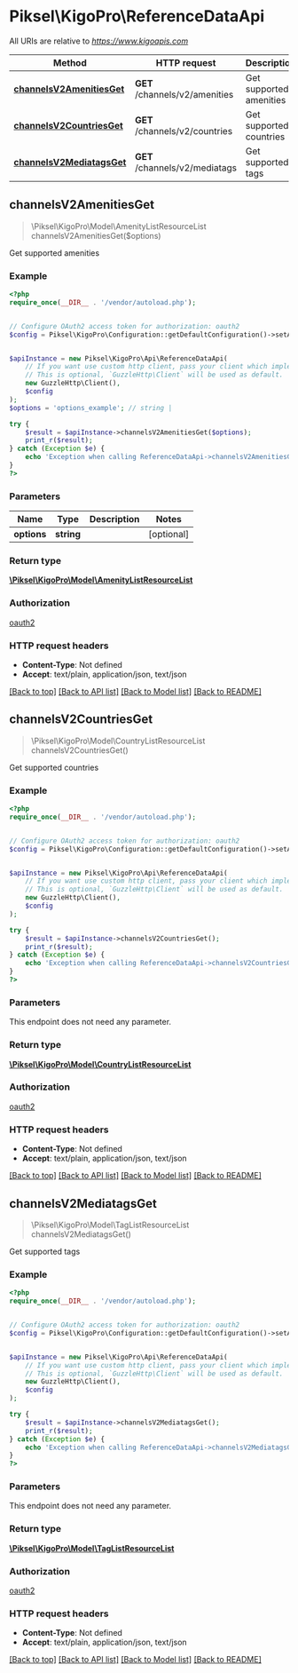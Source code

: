 # Piksel\KigoPro\ReferenceDataApi

All URIs are relative to *https://www.kigoapis.com*

Method | HTTP request | Description
------------- | ------------- | -------------
[**channelsV2AmenitiesGet**](ReferenceDataApi.md#channelsV2AmenitiesGet) | **GET** /channels/v2/amenities | Get supported amenities
[**channelsV2CountriesGet**](ReferenceDataApi.md#channelsV2CountriesGet) | **GET** /channels/v2/countries | Get supported countries
[**channelsV2MediatagsGet**](ReferenceDataApi.md#channelsV2MediatagsGet) | **GET** /channels/v2/mediatags | Get supported tags



## channelsV2AmenitiesGet

> \Piksel\KigoPro\Model\AmenityListResourceList channelsV2AmenitiesGet($options)

Get supported amenities

### Example

```php
<?php
require_once(__DIR__ . '/vendor/autoload.php');


// Configure OAuth2 access token for authorization: oauth2
$config = Piksel\KigoPro\Configuration::getDefaultConfiguration()->setAccessToken('YOUR_ACCESS_TOKEN');


$apiInstance = new Piksel\KigoPro\Api\ReferenceDataApi(
    // If you want use custom http client, pass your client which implements `GuzzleHttp\ClientInterface`.
    // This is optional, `GuzzleHttp\Client` will be used as default.
    new GuzzleHttp\Client(),
    $config
);
$options = 'options_example'; // string | 

try {
    $result = $apiInstance->channelsV2AmenitiesGet($options);
    print_r($result);
} catch (Exception $e) {
    echo 'Exception when calling ReferenceDataApi->channelsV2AmenitiesGet: ', $e->getMessage(), PHP_EOL;
}
?>
```

### Parameters


Name | Type | Description  | Notes
------------- | ------------- | ------------- | -------------
 **options** | **string**|  | [optional]

### Return type

[**\Piksel\KigoPro\Model\AmenityListResourceList**](../Model/AmenityListResourceList.md)

### Authorization

[oauth2](../../README.md#oauth2)

### HTTP request headers

- **Content-Type**: Not defined
- **Accept**: text/plain, application/json, text/json

[[Back to top]](#) [[Back to API list]](../../README.md#documentation-for-api-endpoints)
[[Back to Model list]](../../README.md#documentation-for-models)
[[Back to README]](../../README.md)


## channelsV2CountriesGet

> \Piksel\KigoPro\Model\CountryListResourceList channelsV2CountriesGet()

Get supported countries

### Example

```php
<?php
require_once(__DIR__ . '/vendor/autoload.php');


// Configure OAuth2 access token for authorization: oauth2
$config = Piksel\KigoPro\Configuration::getDefaultConfiguration()->setAccessToken('YOUR_ACCESS_TOKEN');


$apiInstance = new Piksel\KigoPro\Api\ReferenceDataApi(
    // If you want use custom http client, pass your client which implements `GuzzleHttp\ClientInterface`.
    // This is optional, `GuzzleHttp\Client` will be used as default.
    new GuzzleHttp\Client(),
    $config
);

try {
    $result = $apiInstance->channelsV2CountriesGet();
    print_r($result);
} catch (Exception $e) {
    echo 'Exception when calling ReferenceDataApi->channelsV2CountriesGet: ', $e->getMessage(), PHP_EOL;
}
?>
```

### Parameters

This endpoint does not need any parameter.

### Return type

[**\Piksel\KigoPro\Model\CountryListResourceList**](../Model/CountryListResourceList.md)

### Authorization

[oauth2](../../README.md#oauth2)

### HTTP request headers

- **Content-Type**: Not defined
- **Accept**: text/plain, application/json, text/json

[[Back to top]](#) [[Back to API list]](../../README.md#documentation-for-api-endpoints)
[[Back to Model list]](../../README.md#documentation-for-models)
[[Back to README]](../../README.md)


## channelsV2MediatagsGet

> \Piksel\KigoPro\Model\TagListResourceList channelsV2MediatagsGet()

Get supported tags

### Example

```php
<?php
require_once(__DIR__ . '/vendor/autoload.php');


// Configure OAuth2 access token for authorization: oauth2
$config = Piksel\KigoPro\Configuration::getDefaultConfiguration()->setAccessToken('YOUR_ACCESS_TOKEN');


$apiInstance = new Piksel\KigoPro\Api\ReferenceDataApi(
    // If you want use custom http client, pass your client which implements `GuzzleHttp\ClientInterface`.
    // This is optional, `GuzzleHttp\Client` will be used as default.
    new GuzzleHttp\Client(),
    $config
);

try {
    $result = $apiInstance->channelsV2MediatagsGet();
    print_r($result);
} catch (Exception $e) {
    echo 'Exception when calling ReferenceDataApi->channelsV2MediatagsGet: ', $e->getMessage(), PHP_EOL;
}
?>
```

### Parameters

This endpoint does not need any parameter.

### Return type

[**\Piksel\KigoPro\Model\TagListResourceList**](../Model/TagListResourceList.md)

### Authorization

[oauth2](../../README.md#oauth2)

### HTTP request headers

- **Content-Type**: Not defined
- **Accept**: text/plain, application/json, text/json

[[Back to top]](#) [[Back to API list]](../../README.md#documentation-for-api-endpoints)
[[Back to Model list]](../../README.md#documentation-for-models)
[[Back to README]](../../README.md)

